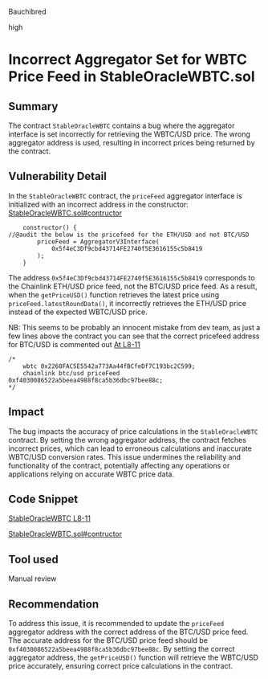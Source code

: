Bauchibred

high

# Incorrect Aggregator Set for WBTC Price Feed in StableOracleWBTC.sol



## Summary

The contract `StableOracleWBTC` contains a bug where the aggregator interface is set incorrectly for retrieving the WBTC/USD price. The wrong aggregator address is used, resulting in incorrect prices being returned by the contract.

## Vulnerability Detail

In the `StableOracleWBTC` contract, the `priceFeed` aggregator interface is initialized with an incorrect address in the constructor:
[StableOracleWBTC.sol#contructor](https://github.com/sherlock-audit/2023-05-USSD/blob/6d7a9fdfb1f1ed838632c25b6e1b01748d0bafda/ussd-contracts/contracts/oracles/StableOracleWBTC.sol#L15C1-L19)

```solidity
    constructor() {
//@audit the below is the pricefeed for the ETH/USD and not BTC/USD
        priceFeed = AggregatorV3Interface(
            0x5f4eC3Df9cbd43714FE2740f5E3616155c5b8419
        );
    }
```

The address `0x5f4eC3Df9cbd43714FE2740f5E3616155c5b8419` corresponds to the Chainlink ETH/USD price feed, not the BTC/USD price feed. As a result, when the `getPriceUSD()` function retrieves the latest price using `priceFeed.latestRoundData()`, it incorrectly retrieves the ETH/USD price instead of the expected WBTC/USD price.

NB: This seems to be probably an innocent mistake from dev team, as just a few lines above the contract you can see that the correct pricefeed address for BTC/USD is commented out
[At L8-11](https://github.com/sherlock-audit/2023-05-USSD/blob/6d7a9fdfb1f1ed838632c25b6e1b01748d0bafda/ussd-contracts/contracts/oracles/StableOracleWBTC.sol#L8-L11)

```solidity
/*
    wbtc 0x2260FAC5E5542a773Aa44fBCfeDf7C193bc2C599;
    chainlink btc/usd priceFeed 0xf4030086522a5beea4988f8ca5b36dbc97bee88c;
*/
```

## Impact

The bug impacts the accuracy of price calculations in the `StableOracleWBTC` contract. By setting the wrong aggregator address, the contract fetches incorrect prices, which can lead to erroneous calculations and inaccurate WBTC/USD conversion rates. This issue undermines the reliability and functionality of the contract, potentially affecting any operations or applications relying on accurate WBTC price data.

## Code Snippet

[StableOracleWBTC L8-11](https://github.com/sherlock-audit/2023-05-USSD/blob/6d7a9fdfb1f1ed838632c25b6e1b01748d0bafda/ussd-contracts/contracts/oracles/StableOracleWBTC.sol#L8-L11)

[StableOracleWBTC.sol#contructor](https://github.com/sherlock-audit/2023-05-USSD/blob/6d7a9fdfb1f1ed838632c25b6e1b01748d0bafda/ussd-contracts/contracts/oracles/StableOracleWBTC.sol#L15C1-L19)

## Tool used

Manual review

## Recommendation

To address this issue, it is recommended to update the `priceFeed` aggregator address with the correct address of the BTC/USD price feed. The accurate address for the BTC/USD price feed should be `0xf4030086522a5beea4988f8ca5b36dbc97bee88c`. By setting the correct aggregator address, the `getPriceUSD()` function will retrieve the WBTC/USD price accurately, ensuring correct price calculations in the contract.
